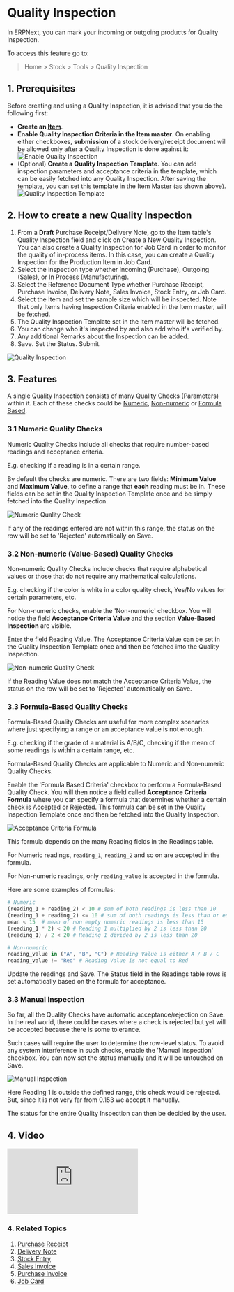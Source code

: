 <!-- add-breadcrumbs -->
# Quality Inspection

In ERPNext, you can mark your incoming or outgoing products for Quality
Inspection.

To access this feature go to:
> Home > Stock > Tools > Quality Inspection

## 1. Prerequisites
Before creating and using a Quality Inspection, it is advised that you do the following first:

* **Create an [Item](/docs/user/manual/en/stock/item)**.
* **Enable Quality Inspection Criteria in the Item master**. On enabling either checkboxes, **submission** of a stock delivery/receipt document will be allowed only after a Quality Inspection is done against it:
    ![Enable Quality Inspection](/docs/assets/img/stock/quality-inspection-pre-requisite.png)
* (Optional) **Create a Quality Inspection Template**. You can add inspection parameters and acceptance criteria in the template, which can be easily fetched into any Quality Inspection. After saving the template, you can set this template in the Item Master (as shown above).
    ![Quality Inspection Template](/docs/assets/img/stock/quality-inspection-template.png)

## 2. How to create a new Quality Inspection

1. From a **Draft** Purchase Receipt/Delivery Note, go to the Item table's Quality Inspection field and click on Create a New Quality Inspection. You can also create a Quality Inspection for Job Card in order to monitor the quality of in-process items. In this case, you can create a Quality Inspection for the Production Item in Job Card.
1. Select the inspection type whether Incoming (Purchase), Outgoing (Sales), or In Process (Manufacturing).
1. Select the Reference Document Type whether Purchase Receipt, Purchase Invoice, Delivery Note, Sales Invoice, Stock Entry, or Job Card.
1. Select the Item and set the sample size which will be inspected. Note that only Items having Inspection Criteria enabled in the Item master, will be fetched.
1. The Quality Inspection Template set in the Item master will be fetched.
1. You can change who it's inspected by and also add who it's verified by.
1. Any additional Remarks about the Inspection can be added.
1. Save. Set the Status. Submit.

<img class="screenshot" alt="Quality Inspection" src="{{docs_base_url}}/v12/assets/img/stock/quality-inspection.png">

## 3. Features

A single Quality Inspection consists of many Quality Checks (Parameters) within it. Each of these checks could be [Numeric](#31-numeric-quality-checks), [Non-numeric](#32-non-numeric-value-based-quality-checks) or [Formula Based](#33-formula-based-quality-checks).

### 3.1 Numeric Quality Checks
Numeric Quality Checks include all checks that require number-based readings and acceptance criteria.

E.g. checking if a reading is in a certain range.

By default the checks are numeric. There are two fields: **Minimum Value** and **Maximum Value**, to define a range that **each** reading must be in. These fields can be set in the Quality Inspection Template once and be simply fetched into the Quality Inspection.

<img class="screenshot" alt="Numeric Quality Check" src="{{docs_base_url}}/v12/assets/img/stock/quality-inspection-numeric-reading.png">

If any of the readings entered are not within this range, the status on the row will be set to 'Rejected' automatically on Save.

### 3.2 Non-numeric (Value-Based) Quality Checks
Non-numeric Quality Checks include checks that require alphabetical values or those that do not require any mathematical calculations.

E.g. checking if the color is white in a color quality check, Yes/No values for certain parameters, etc.

For Non-numeric checks, enable the 'Non-numeric' checkbox. You will notice the field **Acceptance Criteria Value** and the section **Value-Based Inspection** are visible.

Enter the field Reading Value. The Acceptance Criteria Value can be set in the Quality Inspection Template once and then be fetched into the Quality Inspection.

<img class="screenshot" alt="Non-numeric Quality Check" src="{{docs_base_url}}/v12/assets/img/stock/quality-inspection-non-numeric-reading.png">

If the Reading Value does not match the Acceptance Criteria Value, the status on the row will be set to 'Rejected' automatically on Save.

### 3.3 Formula-Based Quality Checks
Formula-Based Quality Checks are useful for more complex scenarios where just specifying a range or an acceptance value is not enough.

E.g. checking if the grade of a material is A/B/C, checking if the mean of some readings is within a certain range, etc.

Formula-Based Quality Checks are applicable to Numeric and Non-numeric Quality Checks.

Enable the 'Formula Based Criteria' checkbox to perform a Formula-Based Quality Check. You will then notice a field called **Acceptance Criteria Formula** where you can specify a formula that determines whether a certain check is Accepted or Rejected.
This formula can be set in the Quality Inspection Template once and then be fetched into the Quality Inspection.

<img class="screenshot" alt="Acceptance Criteria Formula" src="{{docs_base_url}}/v12/assets/img/stock/acceptance-criteria-formula.png">

This formula depends on the many Reading fields in the Readings table.

For Numeric readings, `reading_1`, `reading_2` and so on are accepted in the formula.

For Non-numeric readings, only `reading_value` is accepted in the formula.

Here are some examples of formulas:
```py
# Numeric
(reading_1 + reading_2) < 10 # sum of both readings is less than 10
(reading_1 + reading_2) <= 10 # sum of both readings is less than or equal to 10
mean < 15  # mean of non empty numeric readings is less than 15
(reading_1 * 2) < 20 # Reading 1 multiplied by 2 is less than 20
(reading_1) / 2 < 20 # Reading 1 divided by 2 is less than 20

# Non-numeric
reading_value in ("A", "B", "C") # Reading Value is either A / B / C
reading_value != "Red" # Reading Value is not equal to Red
```
Update the readings and Save. The Status field in the Readings table rows is set automatically based on the formula for acceptance.

### 3.3 Manual Inspection

So far, all the Quality Checks have automatic acceptance/rejection on Save. In the real world, there could be cases where a check is rejected but yet will be accepted because there is some tolerance.

Such cases will require the user to determine the row-level status. To avoid any system interference in such checks, enable the 'Manual Inspection' checkbox. You can now set the status manually and it will be untouched on Save.

<img class="screenshot" alt="Manual Inspection" src="{{docs_base_url}}/v12/assets/img/stock/quality-inspection-manual-reading.png">

Here Reading 1 is outside the defined range, this check would be rejected. But, since it is not very far from 0.153 we accept it manually.


The status for the entire Quality Inspection can then be decided by the user.

## 4. Video
<div class="embed-container">
    <iframe src="https://www.youtube.com/embed/WmtcF3Y40Fs?rel=0" frameborder="0" allow="autoplay; encrypted-media" allowfullscreen>
    </iframe>
</div>

### 4. Related Topics
1. [Purchase Receipt](/docs/user/manual/en/stock/purchase-receipt)
1. [Delivery Note](/docs/user/manual/en/stock/delivery-note)
1. [Stock Entry](/docs/user/manual/en/stock/stock-entry)
1. [Sales Invoice](/docs/user/manual/en/accounts/sales-invoice)
1. [Purchase Invoice](/docs/user/manual/en/accounts/purchase-invoice)
1. [Job Card](/docs/user/manual/en/accounts/job-card)
